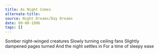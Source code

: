 ```yaml
---
title: As Night Comes
alternate-title:
source: Night Dreams/Day Dreams
date: 00-00-1996
tags: []
---
```


Somber night-winged creatures
Slowly turning ceiling fans
Slightly dampened pages turned
And the night settles in
For a time of sleepy ease
